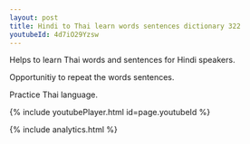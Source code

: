 ```yaml
---
layout: post
title: Hindi to Thai learn words sentences dictionary 322 
youtubeId: 4d7iO29Yzsw
---
```

 
 
Helps to learn Thai words and sentences for Hindi speakers.

Opportunitiy to repeat the words sentences. 

Practice Thai language. 
 
{% include youtubePlayer.html id=page.youtubeId %}
 
 
{% include analytics.html %}